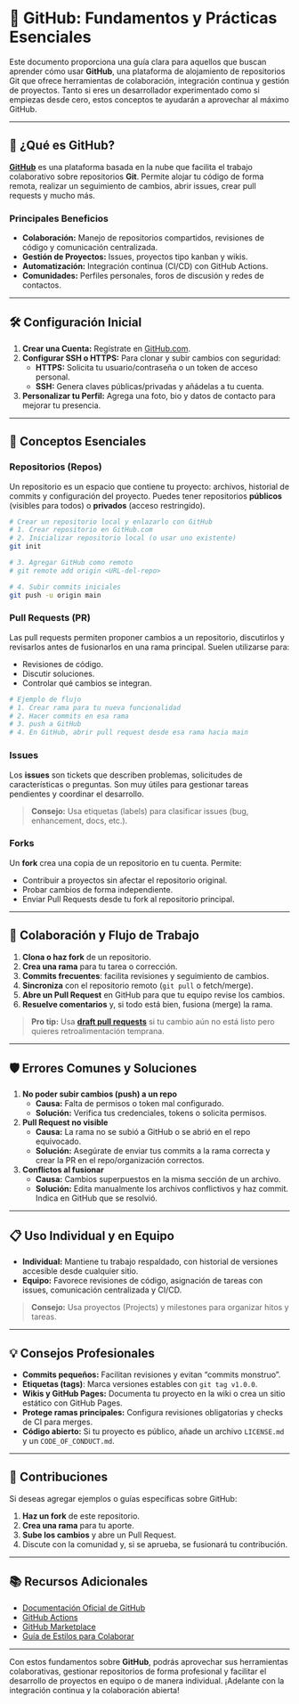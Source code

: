 # 🚀 **GitHub: Fundamentos y Prácticas Esenciales**

Este documento proporciona una guía clara para aquellos que buscan aprender cómo usar **GitHub**, una plataforma de alojamiento de repositorios Git que ofrece herramientas de colaboración, integración continua y gestión de proyectos. Tanto si eres un desarrollador experimentado como si empiezas desde cero, estos conceptos te ayudarán a aprovechar al máximo GitHub.

---

## 📌 **¿Qué es GitHub?**

[**GitHub**](https://github.com) es una plataforma basada en la nube que facilita el trabajo colaborativo sobre repositorios **Git**. Permite alojar tu código de forma remota, realizar un seguimiento de cambios, abrir issues, crear pull requests y mucho más.

### **Principales Beneficios**
- **Colaboración:** Manejo de repositorios compartidos, revisiones de código y comunicación centralizada.
- **Gestión de Proyectos:** Issues, proyectos tipo kanban y wikis.
- **Automatización:** Integración continua (CI/CD) con GitHub Actions.
- **Comunidades:** Perfiles personales, foros de discusión y redes de contactos.

---

## 🛠️ **Configuración Inicial**

1. **Crear una Cuenta:** Regístrate en [GitHub.com](https://github.com/join).
2. **Configurar SSH o HTTPS:** Para clonar y subir cambios con seguridad:
   - **HTTPS:** Solicita tu usuario/contraseña o un token de acceso personal.
   - **SSH:** Genera claves públicas/privadas y añádelas a tu cuenta.
3. **Personalizar tu Perfil:** Agrega una foto, bio y datos de contacto para mejorar tu presencia.

---

## 🚀 **Conceptos Esenciales**

### **Repositorios (Repos)**
Un repositorio es un espacio que contiene tu proyecto: archivos, historial de commits y configuración del proyecto. Puedes tener repositorios **públicos** (visibles para todos) o **privados** (acceso restringido).

```bash
# Crear un repositorio local y enlazarlo con GitHub
# 1. Crear repositorio en GitHub.com
# 2. Inicializar repositorio local (o usar uno existente)
git init

# 3. Agregar GitHub como remoto
# git remote add origin <URL-del-repo>

# 4. Subir commits iniciales
git push -u origin main
```

### **Pull Requests (PR)**
Las pull requests permiten proponer cambios a un repositorio, discutirlos y revisarlos antes de fusionarlos en una rama principal. Suelen utilizarse para:
- Revisiones de código.
- Discutir soluciones.
- Controlar qué cambios se integran.

```bash
# Ejemplo de flujo
# 1. Crear rama para tu nueva funcionalidad
# 2. Hacer commits en esa rama
# 3. push a GitHub
# 4. En GitHub, abrir pull request desde esa rama hacia main
```

### **Issues**
Los **issues** son tickets que describen problemas, solicitudes de características o preguntas. Son muy útiles para gestionar tareas pendientes y coordinar el desarrollo.

> **Consejo:** Usa etiquetas (labels) para clasificar issues (bug, enhancement, docs, etc.).

### **Forks**
Un **fork** crea una copia de un repositorio en tu cuenta. Permite:
- Contribuir a proyectos sin afectar el repositorio original.
- Probar cambios de forma independiente.
- Enviar Pull Requests desde tu fork al repositorio principal.

---

## 🤝 **Colaboración y Flujo de Trabajo**

1. **Clona o haz fork** de un repositorio.
2. **Crea una rama** para tu tarea o corrección.
3. **Commits frecuentes**: facilita revisiones y seguimiento de cambios.
4. **Sincroniza** con el repositorio remoto (`git pull` o fetch/merge).
5. **Abre un Pull Request** en GitHub para que tu equipo revise los cambios.
6. **Resuelve comentarios** y, si todo está bien, fusiona (merge) la rama.

> **Pro tip:** Usa **[draft pull requests](https://docs.github.com/es/pull-requests)** si tu cambio aún no está listo pero quieres retroalimentación temprana.

---

## 🛡️ **Errores Comunes y Soluciones**

1. **No poder subir cambios (push) a un repo**
   - **Causa:** Falta de permisos o token mal configurado.
   - **Solución:** Verifica tus credenciales, tokens o solicita permisos.
2. **Pull Request no visible**
   - **Causa:** La rama no se subió a GitHub o se abrió en el repo equivocado.
   - **Solución:** Asegúrate de enviar tus commits a la rama correcta y crear la PR en el repo/organización correctos.
3. **Conflictos al fusionar**
   - **Causa:** Cambios superpuestos en la misma sección de un archivo.
   - **Solución:** Edita manualmente los archivos conflictivos y haz commit. Indica en GitHub que se resolvió.

---

## 📋 **Uso Individual y en Equipo**
- **Individual:** Mantiene tu trabajo respaldado, con historial de versiones accesible desde cualquier sitio.
- **Equipo:** Favorece revisiones de código, asignación de tareas con issues, comunicación centralizada y CI/CD.

> **Consejo:** Usa proyectos (Projects) y milestones para organizar hitos y tareas.

---

## 💡 **Consejos Profesionales**

- **Commits pequeños:** Facilitan revisiones y evitan “commits monstruo”.
- **Etiquetas (tags)**: Marca versiones estables con `git tag v1.0.0`.
- **Wikis y GitHub Pages:** Documenta tu proyecto en la wiki o crea un sitio estático con GitHub Pages.
- **Protege ramas principales:** Configura revisiones obligatorias y checks de CI para merges.
- **Código abierto:** Si tu proyecto es público, añade un archivo `LICENSE.md` y un `CODE_OF_CONDUCT.md`.

---

## 📝 **Contribuciones**

Si deseas agregar ejemplos o guías específicas sobre GitHub:
1. **Haz un fork** de este repositorio.
2. **Crea una rama** para tu aporte.
3. **Sube los cambios** y abre un Pull Request.
4. Discute con la comunidad y, si se aprueba, se fusionará tu contribución.

---

## 📚 **Recursos Adicionales**
- [Documentación Oficial de GitHub](https://docs.github.com/es)
- [GitHub Actions](https://docs.github.com/es/actions)
- [GitHub Marketplace](https://github.com/marketplace)
- [Guía de Estilos para Colaborar](https://opensource.guide/es/)

---

Con estos fundamentos sobre **GitHub**, podrás aprovechar sus herramientas colaborativas, gestionar repositorios de forma profesional y facilitar el desarrollo de proyectos en equipo o de manera individual. ¡Adelante con la integración continua y la colaboración abierta!

